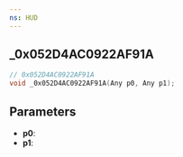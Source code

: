 ```yaml
---
ns: HUD
---
```

## _0x052D4AC0922AF91A

```c
// 0x052D4AC0922AF91A
void _0x052D4AC0922AF91A(Any p0, Any p1);
```

## Parameters
* **p0**:
* **p1**:
